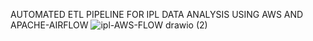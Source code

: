 AUTOMATED ETL PIPELINE FOR IPL DATA ANALYSIS USING AWS AND APACHE-AIRFLOW
![ipl-AWS-FLOW drawio (2)](https://github.com/user-attachments/assets/bac6d916-f834-4c2b-8e9b-a730962485c3)
